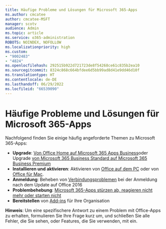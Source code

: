 ```yaml
---
title: Häufige Probleme und Lösungen für Microsoft 365-Apps
ms.author: cmcatee
author: cmcatee-MSFT
manager: scotv
audience: Admin
ms.topic: article
ms.service: o365-administration
ROBOTS: NOINDEX, NOFOLLOW
ms.localizationpriority: high
ms.custom:
- "9002483"
- "4824"
ms.openlocfilehash: 292515b922d721723de8f54268ce61c835b2ea10
ms.sourcegitcommit: 8324c868c664bfdee6d5bb99ad8d41e9dd46d10f
ms.translationtype: HT
ms.contentlocale: de-DE
ms.lasthandoff: 06/29/2022
ms.locfileid: "66539090"
---
```

# <a name="common-issues-and-resolutions-with-microsoft-365-apps"></a>Häufige Probleme und Lösungen für Microsoft 365-Apps

Nachfolgend finden Sie einige häufig angeforderte Themen zu Microsoft 365-Apps:

- **Upgrade**: [Von Office Home auf Microsoft 365 Apps Business](https://support.microsoft.com/office/how-do-i-upgrade-office-ee68f6cf-422f-464a-82ec-385f65391350)oder Upgrade [von Microsoft 365 Business Standard auf Microsoft 365 Business Premium](https://docs.microsoft.com/microsoft-365/business/migrate-to-microsoft-365-business)
- **Installieren und aktivieren**: Aktivieren von [Office auf dem PC](https://support.microsoft.com/office/activate-office-5bd38f38-db92-448b-a982-ad170b1e187e) oder von [Office für Mac](https://support.microsoft.com/office/activate-office-for-mac-7f6646b1-bb14-422a-9ad4-a53410fcefb2).
- **Anmeldung**: Beheben von [Verbindungsproblemen](https://docs.microsoft.com/office365/troubleshoot/authentication/connection-issue-when-sign-in-office-2016) bei der Anmeldung nach dem Update auf Office 2016
- **Problembehebung**: [Microsoft 365-Apps stürzen ab, reagieren nicht mehr oder starten nicht](https://docs.microsoft.com/alchemyinsights/office-apps-don't-launch-start)
- **Bereitstellen** von [Add-ins](https://docs.microsoft.com/microsoft-365/admin/manage/manage-deployment-of-add-ins) für Ihre Organisation

**Hinweis**: Um eine spezifischere Antwort zu einem Problem mit Office-Apps zu erhalten, formulieren Sie Ihre Frage kurz um, und schließen Sie alle Fehler, die Sie sehen, oder Features, die Sie verwenden, mit ein.

